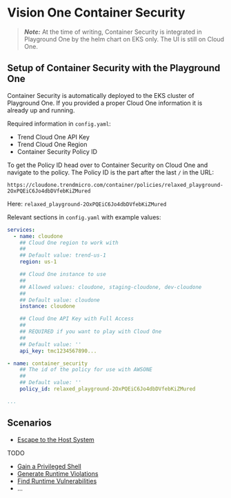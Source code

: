 # Vision One Container Security

> ***Note:*** At the time of writing, Container Security is integrated in Playground One by the helm chart on EKS only. The UI is still on Cloud One.

## Setup of Container Security with the Playground One

Container Security is automatically deployed to the EKS cluster of Playground One. If you provided a proper Cloud One information it is already up and running.

Required information in `config.yaml`:

- Trend Cloud One API Key
- Trend Cloud One Region
- Container Security Policy ID

To get the Policy ID head over to Container Security on Cloud One and navigate to the policy. The Policy ID is the part after the last `/` in the URL:

```ascii
https://cloudone.trendmicro.com/container/policies/relaxed_playground-2OxPQEiC6Jo4dbDVfebKiZMured
```

Here: `relaxed_playground-2OxPQEiC6Jo4dbDVfebKiZMured`

Relevant sections in `config.yaml` with example values:

```yaml
services:
  - name: cloudone
    ## Cloud One region to work with
    ## 
    ## Default value: trend-us-1
    region: us-1

    ## Cloud One instance to use
    ##
    ## Allowed values: cloudone, staging-cloudone, dev-cloudone
    ## 
    ## Default value: cloudone
    instance: cloudone

    ## Cloud One API Key with Full Access
    ## 
    ## REQUIRED if you want to play with Cloud One
    ##
    ## Default value: ''
    api_key: tmc1234567890...

- name: container_security
    ## The id of the policy for use with AWSONE
    ## 
    ## Default value: ''
    policy_id: relaxed_playground-2OxPQEiC6Jo4dbDVfebKiZMured

...
```

## Scenarios

- [Escape to the Host System](../scenarios/container-security-eks-escape.md)

TODO

- [Gain a Privileged Shell](../scenarios/container-security-eks-privileged-shell.md)
- [Generate Runtime Violations](../scenarios/container-security-eks-runtime-violations.md)
- [Find Runtime Vulnerabilities](../scenarios/container-security-eks-runtime-vulnerability.md)
- ...
